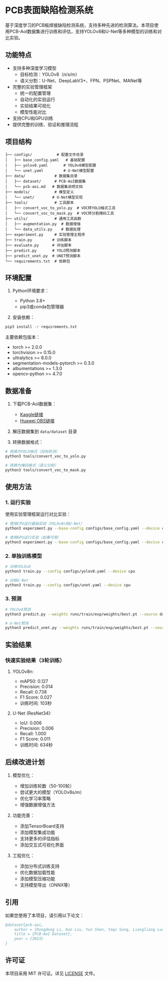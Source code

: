 # PCB表面缺陷检测系统

基于深度学习的PCB板焊接缺陷检测系统，支持多种先进的检测算法。本项目使用PCB-AoI数据集进行训练和评估，支持YOLOv8和U-Net等多种模型的训练和对比实验。

## 功能特点

- 支持多种深度学习模型
  - 目标检测：YOLOv8（n/s/m）
  - 语义分割：U-Net、DeepLabV3+、FPN、PSPNet、MANet等
- 完整的实验管理框架
  - 统一的配置管理
  - 自动化的实验运行
  - 实验结果可视化
  - 模型性能对比
- 支持CPU和GPU训练
- 提供完整的训练、验证和推理流程

## 项目结构

```
├── configs/           # 配置文件目录
│   ├── base_config.yaml   # 基础配置
│   ├── yolov8.yaml       # YOLOv8模型配置
│   └── unet.yaml         # U-Net模型配置
├── data/             # 数据集目录
│   ├── dataset/      # PCB-AoI数据集
│   └── pcb-aoi.md   # 数据集说明文档
├── models/           # 模型定义
│   └── unet/        # U-Net模型实现
├── tools/            # 工具脚本
│   ├── convert_voc_to_yolo.py  # VOC转YOLO格式工具
│   └── convert_voc_to_mask.py  # VOC转分割掩码工具
├── utils/            # 通用工具函数
│   ├── augmentation.py  # 数据增强
│   └── data_utils.py    # 数据处理
├── experiment.py     # 实验管理主程序
├── train.py         # 训练脚本
├── evaluate.py      # 评估脚本
├── predict.py       # YOLO预测脚本
├── predict_unet.py  # UNET预测脚本
└── requirements.txt  # 依赖包
```

## 环境配置

1. Python环境要求：
   - Python 3.8+
   - pip3或conda包管理器

2. 安装依赖：
```bash
pip3 install -r requirements.txt
```

主要依赖包版本：
- torch >= 2.0.0
- torchvision >= 0.15.0
- ultralytics >= 8.0.0
- segmentation-models-pytorch >= 0.3.0
- albumentations >= 1.3.0
- opencv-python >= 4.7.0

## 数据准备

1. 下载PCB-AoI数据集：
   - [Kaggle链接](https://www.kaggle.com/datasets/kubeedgeianvs/pcb-aoi)
   - [Huawei OBS链接](https://kubeedge.obs.cn-north-1.myhuaweicloud.com:443/ianvs/pcb-aoi/dataset.zip)

2. 解压数据集到 `data/dataset` 目录

3. 转换数据格式：
```bash
# 转换为YOLO格式（目标检测）
python3 tools/convert_voc_to_yolo.py

# 转换为掩码格式（语义分割）
python3 tools/convert_voc_to_mask.py
```

## 使用方法

### 1. 运行实验

使用实验管理框架运行对比实验：
```bash
# 使用CPU运行基础实验（YOLOv8n和U-Net）
python3 experiment.py --base-config configs/base_config.yaml --device cpu

# 使用GPU运行实验（如果可用）
python3 experiment.py --base-config configs/base_config.yaml --device cuda
```

### 2. 单独训练模型

```bash
# 训练YOLOv8
python3 train.py --config configs/yolov8.yaml --device cpu

# 训练U-Net
python3 train.py --config configs/unet.yaml --device cpu
```

### 3. 预测

```bash
# YOLOv8预测
python3 predict.py --weights runs/train/exp/weights/best.pt --source data/dataset/test_data/images

# U-Net预测
python3 predict_unet.py --weights runs/train/exp/weights/best.pt --source data/dataset/test_data/images
```

## 实验结果

### 快速实验结果（3轮训练）

1. YOLOv8n:
   - mAP50: 0.127
   - Precision: 0.014
   - Recall: 0.738
   - F1 Score: 0.027
   - 训练时间: 103秒

2. U-Net (ResNet34):
   - IoU: 0.006
   - Precision: 0.006
   - Recall: 1.000
   - F1 Score: 0.011
   - 训练时间: 634秒

## 后续改进计划

1. 模型优化：
   - 增加训练轮数（50-100轮）
   - 尝试更大的模型（YOLOv8s/m）
   - 优化学习率策略
   - 增强数据增强方法

2. 功能完善：
   - 添加TensorBoard支持
   - 添加模型集成功能
   - 支持更多的评估指标
   - 添加交互式可视化界面

3. 工程优化：
   - 添加分布式训练支持
   - 优化数据加载性能
   - 添加模型压缩功能
   - 支持模型导出（ONNX等）

## 引用

如果您使用了本项目，请引用以下论文：

```bibtex
@dataset{pcb-aoi,
    author = {Dongdong Li, Dan Liu, Yun Shen, Yaqi Song, Liangliang Luo},
    title = {PCB-AoI Dataset},
    year = {2023}
}
```

## 许可证

本项目采用 MIT 许可证。详见 [LICENSE](LICENSE) 文件。 